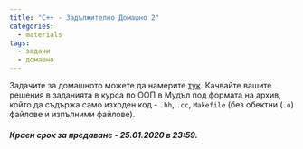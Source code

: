 ```yaml
---
title: "C++ - Задължително Домашно 2"
categories:
  - materials
tags:
  - задачи
  - домашно
---
```


Задачите за домашното можете да намерите
[тук](https://github.com/elsys/oop/tree/master/materials/2019-2020/homeworks/17-01-HW-1-4).
Качвайте вашите решения в заданията в курса по ООП в Мудъл под формата на архив,
който да съдържа само изходен код - `.hh`, `.cc`, `Makefile` (без обектни (`.o`)
файлове и изпълними файлове).

##### Краен срок за предаване - 25.01.2020 в 23:59.
